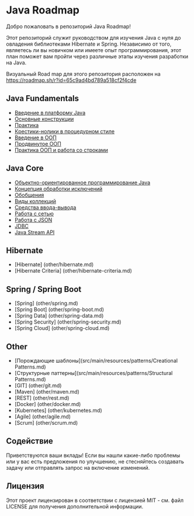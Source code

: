 # Java Roadmap

Добро пожаловать в репозиторий Java Roadmap!

Этот репозиторий служит руководством для изучения Java с нуля до овладения библиотеками Hibernate и Spring.
Независимо от того, являетесь ли вы новичком или имеете опыт программирования,
этот план поможет вам пройти через различные этапы изучения разработки на Java.

Визуальный Road map для этого репозитория расположен на https://roadmap.sh/r?id=65c9ad4bd789a518cf2f4cde

## Java Fundamentals

+ [Введение в платформу Java](src/main/resources/java-core/1-java-fundamentals/lvl1/1-java-fundamentals-level-1.md)
+ [Основные конструкции](src/main/resources/java-core/1-java-fundamentals/lvl2/1-java-fundamentals-level-2.md)
+ [Практика](src/main/resources/java-core/1-java-fundamentals/lvl3/1-java-fundamentals-level-3.md)
+ [Крестики-нолики в процедурном стиле](src/main/resources/java-core/1-java-fundamentals/lvl4/1-java-fundamentals-level-4.md)
+ [Введение в ООП](src/main/resources/java-core/1-java-fundamentals/lvl5/1-java-fundamentals-level-5.md)
+ [Продвинутое ООП](src/main/resources/java-core/1-java-fundamentals/lvl6/1-java-fundamentals-level-6.md)
+ [Практика ООП и работа со строками](src/main/resources/java-core/1-java-fundamentals/lvl7/1-java-fundamentals-level-7.md)

## Java Core

+ [Объектно-ориентированное программирование Java](src/main/resources/java-core/2-java-core/lvl1/2-java-core-level-1.md)
+ [Концепция обработки исключений](src/main/resources/java-core/2-java-core/lvl2/2-java-core-level-2.md)
+ [Обобщения](src/main/resources/java-core/2-java-core/lvl3/2-java-core-level-3.md)
+ [Виды коллекций](src/main/resources/java-core/2-java-core/lvl4/2-java-core-level-4.md)
+ [Средства ввода-вывода](src/main/resources/java-core/2-java-core/lvl5/2-java-core-level-5.md)
+ [Работа с сетью](src/main/resources/java-core/2-java-core/lvl6/2-java-core-level-6.md)
+ [Работа с JSON](src/main/resources/java-core/2-java-core/lvl7/2-java-core-level-7.md)
+ [JDBC](src/main/resources/java-core/2-java-core/lvl8/2-java-core-level-8.md)
+ [Java Stream API](src/main/resources/java-core/2-java-core/lvl9/2-java-core-level-9.md)

## Hibernate

+ [Hibernate] (other/hibernate.md)
+ [Hibernate Criteria] (other/hibernate-criteria.md)

## Spring / Spring Boot

+ [Spring] (other/spring.md)
+ [Spring Boot] (other/spring-boot.md)
+ [Spring Data] (other/spring-data.md)
+ [Spring Security] (other/spring-security.md)
+ [Spring Cloud] (other/spring-cloud.md)

## Other

+ [Порождающие шаблоны](src/main/resources/patterns/Creational Patterns.md)
+ [Структурные паттерны](src/main/resources/patterns/Structural Patterns.md)
+ [GIT] (other/git.md)
+ [Maven] (other/maven.md)
+ [REST] (other/rest.md)
+ [Docker] (other/docker.md)
+ [Kubernetes] (other/kubernetes.md)
+ [Agile] (other/agile.md)
+ [Scrum] (other/scrum.md)

## Содействие

Приветствуются ваши вклады! Если вы нашли какие-либо проблемы или у вас есть предложения по улучшению, не стесняйтесь создавать задачу или отправлять запрос на
включение изменений.

## Лицензия

Этот проект лицензирован в соответствии с лицензией MIT - см. файл LICENSE для получения дополнительной информации.
